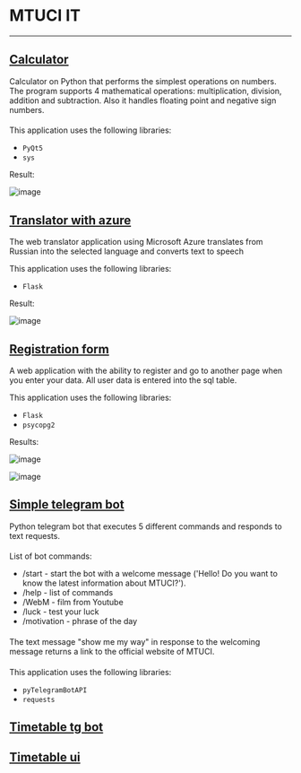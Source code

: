 # MTUCI IT
___

## [Calculator](https://github.com/gunglulqueen13/MTUCI_IT/tree/main/calculator)
Calculator on Python that performs the simplest operations on numbers. The program supports 4 mathematical operations: multiplication, division, addition and subtraction. Also it handles floating point and negative sign numbers.
####
This application uses the following libraries:
- `PyQt5`
- `sys` 

Result:

![image](https://user-images.githubusercontent.com/90320404/147295532-72a89a42-ece7-4a8c-87f2-5ed7315bb19a.png)
## [Translator with azure](https://github.com/gunglulqueen13/MTUCI_IT/tree/main/translatore_with_azure1)

The web translator application using Microsoft Azure translates from Russian into the selected language and converts text to speech

This application uses the following libraries:
- `Flask`

Result:

![image](https://user-images.githubusercontent.com/90320404/147333025-ff184413-6ad5-4c74-bfc9-12365e1d3064.png)
## [Registration form](https://github.com/gunglulqueen13/MTUCI_IT/tree/main/RED_LOG)
A web application with the ability to register and go to another page when you enter your data. All user data is entered into the sql table.

This application uses the following libraries: 
- `Flask`
- `psycopg2`

Results:

![image](https://user-images.githubusercontent.com/90320404/147295399-f2e3ccc2-19d8-440f-829c-d4926a6ee065.png)

![image](https://user-images.githubusercontent.com/90320404/147295412-a7953b84-d12f-466b-9100-167d0e435008.png)
## [Simple telegram bot](https://github.com/gunglulqueen13/MTUCI_IT/tree/main/Simple-bot)
Python telegram bot that executes 5 different commands and responds to text requests.
####
List of bot commands:
- /start - start the bot with a welcome message ('Hello! Do you want to know the latest information about MTUCI?').
- /help - list of commands
- /WebM - film from Youtube
- /luck - test your luck
- /motivation - phrase of the day
####
The text message "show me my way" in response to the welcoming message returns a link to the official website of MTUCI. 
####
This application uses the following libraries:
- `pyTelegramBotAPI`
- `requests`
## [Timetable tg bot](https://github.com/gunglulqueen13/MTUCI_IT/tree/main/timetable_bot)
## [Timetable ui]()
